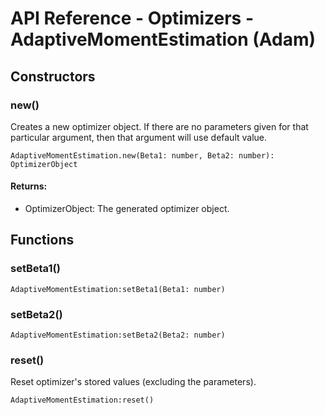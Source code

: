 # API Reference - Optimizers - AdaptiveMomentEstimation (Adam)

## Constructors

### new()

Creates a new optimizer object. If there are no parameters given for that particular argument, then that argument will use default value.

```
AdaptiveMomentEstimation.new(Beta1: number, Beta2: number): OptimizerObject
```
#### Returns:

* OptimizerObject: The generated optimizer object.

## Functions

### setBeta1()

```
AdaptiveMomentEstimation:setBeta1(Beta1: number)
```
### setBeta2()

```
AdaptiveMomentEstimation:setBeta2(Beta2: number)
```

### reset()

Reset optimizer's stored values (excluding the parameters).

```
AdaptiveMomentEstimation:reset()
```


